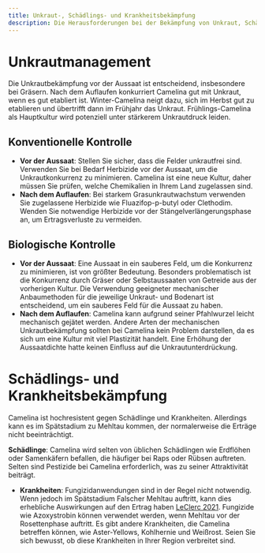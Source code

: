 ```yaml
---
title: Unkraut-, Schädlings- und Krankheitsbekämpfung
description: Die Herausforderungen bei der Bekämpfung von Unkraut, Schädlingen und Krankheiten im Camelina-Anbau zur Sicherstellung optimalen Wachstums und Ertrags.
---
```

# Unkrautmanagement

Die Unkrautbekämpfung vor der Aussaat ist entscheidend, insbesondere bei Gräsern. Nach dem Auflaufen konkurriert Camelina gut mit Unkraut, wenn es gut etabliert ist. Winter-Camelina neigt dazu, sich im Herbst gut zu etablieren und übertrifft dann im Frühjahr das Unkraut. Frühlings-Camelina als Hauptkultur wird potenziell unter stärkerem Unkrautdruck leiden.

## Konventionelle Kontrolle

- **Vor der Aussaat**: Stellen Sie sicher, dass die Felder unkrautfrei sind. Verwenden Sie bei Bedarf Herbizide vor der Aussaat, um die Unkrautkonkurrenz zu minimieren. Camelina ist eine neue Kultur, daher müssen Sie prüfen, welche Chemikalien in Ihrem Land zugelassen sind.
- **Nach dem Auflaufen**: Bei starkem Grasunkrautwachstum verwenden Sie zugelassene Herbizide wie Fluazifop-p-butyl oder Clethodim. Wenden Sie notwendige Herbizide vor der Stängelverlängerungsphase an, um Ertragsverluste zu vermeiden.

## Biologische Kontrolle

- **Vor der Aussaat**: Eine Aussaat in ein sauberes Feld, um die Konkurrenz zu minimieren, ist von größter Bedeutung. Besonders problematisch ist die Konkurrenz durch Gräser oder Selbstaussaaten von Getreide aus der vorherigen Kultur. Die Verwendung geeigneter mechanischer Anbaumethoden für die jeweilige Unkraut- und Bodenart ist entscheidend, um ein sauberes Feld für die Aussaat zu haben.
- **Nach dem Auflaufen**: Camelina kann aufgrund seiner Pfahlwurzel leicht mechanisch gejätet werden. Andere Arten der mechanischen Unkrautbekämpfung sollten bei Camelina kein Problem darstellen, da es sich um eine Kultur mit viel Plastizität handelt. Eine Erhöhung der Aussaatdichte hatte keinen Einfluss auf die Unkrautunterdrückung.

# Schädlings- und Krankheitsbekämpfung

Camelina ist hochresistent gegen Schädlinge und Krankheiten. Allerdings kann es im Spätstadium zu Mehltau kommen, der normalerweise die Erträge nicht beeinträchtigt.

 **Schädlinge**: Camelina wird selten von üblichen Schädlingen wie Erdflöhen oder Samenkäfern befallen, die häufiger bei Raps oder Rübsen auftreten. Selten sind Pestizide bei Camelina erforderlich, was zu seiner Attraktivität beiträgt.

- **Krankheiten**: Fungizidanwendungen sind in der Regel nicht notwendig. Wenn jedoch im Spätstadium Falscher Mehltau auftritt, kann dies erhebliche Auswirkungen auf den Ertrag haben [LeClerc 2021](http://doi.org/10.1016/j.eja.2020.126190). Fungizide wie Azoxystrobin können verwendet werden, wenn Mehltau vor der Rosettenphase auftritt. Es gibt andere Krankheiten, die Camelina betreffen können, wie Aster-Yellows, Kohlhernie und Weißrost. Seien Sie sich bewusst, ob diese Krankheiten in Ihrer Region verbreitet sind.